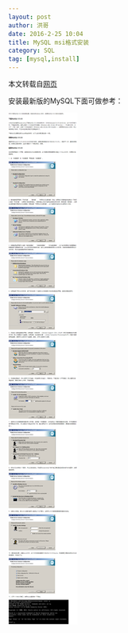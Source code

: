 ```yaml
---
layout: post
author: 洪哥
date: 2016-2-25 10:04
title: MySQL msi格式安装
category: SQL
tag: [mysql,install]
---
```


本文转载自[网页](http://www.splaybow.com/post/mysql-5-5-33-install.html)

安装最新版的MySQL下面可做参考：

![mysql install](/public/img/sql/mysql_msi_install.png)
